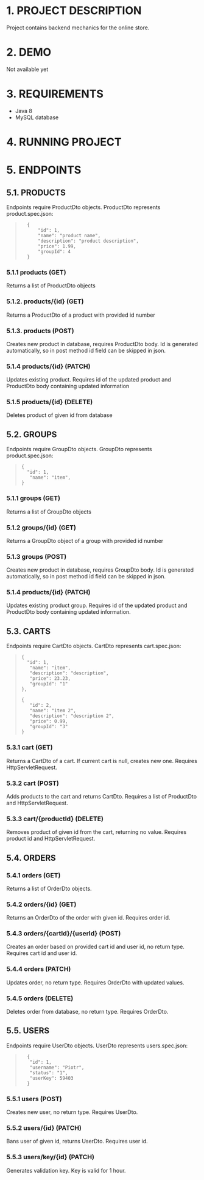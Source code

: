 # 1. PROJECT DESCRIPTION

Project contains backend mechanics for the online store.

# 2. DEMO

Not available yet

# 3. REQUIREMENTS
- Java 8
- MySQL database

# 4. RUNNING PROJECT

# 5. ENDPOINTS

## 5.1. PRODUCTS

Endpoints require ProductDto objects. ProductDto represents product.spec.json:
>       {
>           "id": 1,
>           "name": "product name",
>           "description": "product description",
>           "price": 1.99,
>           "groupId": 4
>       } 

### 5.1.1 products (GET)

Returns a list of ProductDto objects

### 5.1.2. products/{id} (GET)

Returns a ProductDto of a product with provided id number

### 5.1.3. products (POST)

Creates new product in database, requires ProductDto body. Id is generated automatically, so in post method id field can be skipped in json.  

### 5.1.4 products/{id} (PATCH)

Updates existing product. Requires id of the updated product and ProductDto body containing updated information

### 5.1.5 products/{id} (DELETE)

Deletes product of given id from database


## 5.2. GROUPS

Endpoints require GroupDto objects. GroupDto represents product.spec.json: 
>
>
>     {
>       "id": 1,
>        "name": "item",
>     }

### 5.1.1 groups (GET)

Returns a list of GroupDto objects

### 5.1.2 groups/{id} (GET)

Returns a GroupDto object of a group with provided id number

### 5.1.3 groups (POST)

Creates new product in database, requires GroupDto body. Id is generated automatically, so in post method id field can be skipped in json.

### 5.1.4 products/{id} (PATCH)

Updates existing product group. Requires id of the updated product and ProductDto body containing updated information.


## 5.3. CARTS

Endpoints require CartDto objects. CartDto represents cart.spec.json:

>
>
>     {
>       "id": 1,
>        "name": "item",
>        "description": "description",
>        "price": 23.23,
>        "groupId": "1"
>     },
>
>     {
>        "id": 2,
>        "name": "item 2",
>        "description": "description 2",
>        "price": 0.99,
>        "groupId": "3"
>     }

### 5.3.1 cart (GET)

Returns a CartDto of a cart. If current cart is null, creates new one. Requires HttpServletRequest.

### 5.3.2 cart (POST)

Adds products to the cart and returns CartDto. Requires a list of ProductDto and HttpServletRequest. 

### 5.3.3 cart/{productId} (DELETE)

Removes product of given id from the cart, returning no value. Requires product id and HttpServletRequest.

## 5.4. ORDERS


### 5.4.1 orders (GET)

Returns a list of OrderDto objects.

### 5.4.2 orders/{id} (GET)

Returns an OrderDto of the order with given id. Requires order id.

### 5.4.3 orders/{cartId}/{userId} (POST)

Creates an order based on provided cart id and user id, no return type. Requires cart id and user id.

### 5.4.4 orders (PATCH)

Updates order, no return type. Requires OrderDto with updated values.

### 5.4.5 orders (DELETE)

Deletes order from database, no return type. Requires OrderDto.

## 5.5. USERS

Endpoints require UserDto objects. UserDto represents users.spec.json:
>
>       {
>        "id": 1,
>        "username": "Piotr",
>        "status": "1",
>        "userKey": 59403
>       }
>

### 5.5.1 users (POST)

Creates new user, no return type. Requires UserDto.

### 5.5.2 users/{id} (PATCH)

Bans user of given id, returns UserDto. Requires user id.

### 5.5.3 users/key/{id} (PATCH)

Generates validation key. Key is valid for 1 hour.

